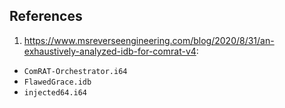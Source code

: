 ## References

1. https://www.msreverseengineering.com/blog/2020/8/31/an-exhaustively-analyzed-idb-for-comrat-v4:

- `ComRAT-Orchestrator.i64`
- `FlawedGrace.idb`
- `injected64.i64`
